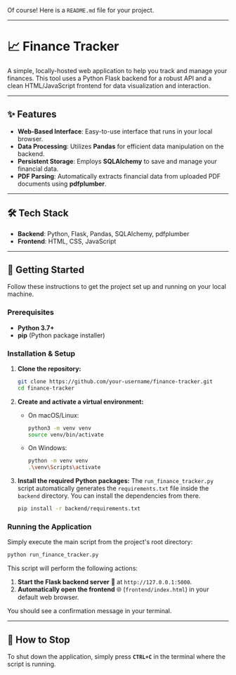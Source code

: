 Of course\! Here is a `README.md` file for your project.

-----

# 📈 Finance Tracker

A simple, locally-hosted web application to help you track and manage your finances. This tool uses a Python Flask backend for a robust API and a clean HTML/JavaScript frontend for data visualization and interaction.

-----

## ✨ Features

  * **Web-Based Interface**: Easy-to-use interface that runs in your local browser.
  * **Data Processing**: Utilizes **Pandas** for efficient data manipulation on the backend.
  * **Persistent Storage**: Employs **SQLAlchemy** to save and manage your financial data.
  * **PDF Parsing**: Automatically extracts financial data from uploaded PDF documents using **pdfplumber**.

-----

## 🛠️ Tech Stack

  * **Backend**: Python, Flask, Pandas, SQLAlchemy, pdfplumber
  * **Frontend**: HTML, CSS, JavaScript

-----

## 🚀 Getting Started

Follow these instructions to get the project set up and running on your local machine.

### Prerequisites

  * **Python 3.7+**
  * **pip** (Python package installer)

### Installation & Setup

1.  **Clone the repository:**

    ```bash
    git clone https://github.com/your-username/finance-tracker.git
    cd finance-tracker
    ```

2.  **Create and activate a virtual environment:**

      * On macOS/Linux:
        ```bash
        python3 -m venv venv
        source venv/bin/activate
        ```
      * On Windows:
        ```bash
        python -m venv venv
        .\venv\Scripts\activate
        ```

3.  **Install the required Python packages:**
    The `run_finance_tracker.py` script automatically generates the `requirements.txt` file inside the `backend` directory. You can install the dependencies from there.

    ```bash
    pip install -r backend/requirements.txt
    ```

### Running the Application

Simply execute the main script from the project's root directory:

```bash
python run_finance_tracker.py
```

This script will perform the following actions:

1.  **Start the Flask backend server** 🚀 at `http://127.0.0.1:5000`.
2.  **Automatically open the frontend** 🌐 (`frontend/index.html`) in your default web browser.

You should see a confirmation message in your terminal.

-----

## 🛑 How to Stop

To shut down the application, simply press **`CTRL+C`** in the terminal where the script is running.

